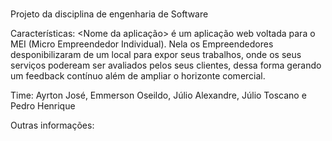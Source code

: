 # <Nome a decidir>
Projeto da disciplina de engenharia de Software

Características: <Nome da aplicação> é um aplicação web voltada para o MEI (Micro Empreendedor Individual). Nela os Empreendedores desponibilizaram de um local para expor seus trabalhos, onde os seus serviços podeream ser avaliados pelos seus clientes, dessa forma gerando um feedback contínuo além de ampliar o horizonte comercial.


Time: Ayrton José, Emmerson Oseildo, Júlio Alexandre, Júlio Toscano e Pedro Henrique




Outras informações:
